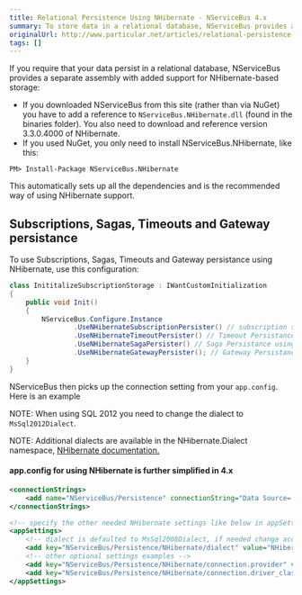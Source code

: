 ```yaml
---
title: Relational Persistence Using NHibernate - NServiceBus 4.x
summary: To store data in a relational database, NServiceBus provides a separate assembly with support for NHibernate-based storage.
originalUrl: http://www.particular.net/articles/relational-persistence-using-nhibernate---nservicebus-4.x
tags: []
---
```


If you require that your data persist in a relational database, NServiceBus provides a separate assembly with added support for NHibernate-based storage:

-   If you downloaded NServiceBus from this site (rather than via NuGet) you have to add a reference to `NServiceBus.NHibernate.dll` (found in the binaries folder). You also need to download and reference version 3.3.0.4000 of NHibernate.
-   If you used NuGet, you only need to install NServiceBus.NHibernate, like this:

```
PM> Install-Package NServiceBus.NHibernate
```
This automatically sets up all the dependencies and is the recommended way of using NHibernate support.


Subscriptions, Sagas, Timeouts and Gateway persistance
------------------------------------------------------

To use Subscriptions, Sagas, Timeouts and Gateway persistance using NHibernate, use this configuration:

```C#
class InititalizeSubscriptionStorage : IWantCustomInitialization
{
    public void Init()
    {
        NServiceBus.Configure.Instance
                .UseNHibernateSubscriptionPersister() // subscription storage using NHibernate
                .UseNHibernateTimeoutPersister() // Timeout Persistance using NHibernate
                .UseNHibernateSagaPersister() // Saga Persistance using NHibernate
                .UseNHibernateGatewayPersister(); // Gateway Persistance using NHibernate
    }
}
```

NServiceBus then picks up the connection setting from your `app.config`. Here is an example


NOTE: When using SQL 2012 you need to change the dialect to `MsSql2012Dialect`.

NOTE: Additional dialects are available in the NHibernate.Dialect namespace, [NHibernate documentation.](http://nhforge.org/doc/nh/en/index.html#configuration-xmlconfig)

#### app.config for using NHibernate is further simplified in 4.x

```XML
<connectionStrings>
    <add name="NServiceBus/Persistence" connectionString="Data Source=.\SQLEXPRESS;Initial Catalog=nservicebus;Integrated Security=True"/>
</connectionStrings>    

<!-- specify the other needed NHibernate settings like below in appSettings:-->
<appSettings>
    <!-- dialect is defaulted to MsSql2008Dialect, if needed change accordingly -->
    <add key="NServiceBus/Persistence/NHibernate/dialect" value="NHibernate.Dialect.MsSql2008Dialect" />
    <!-- other optional settings examples -->
    <add key="NServiceBus/Persistence/NHibernate/connection.provider" value="NHibernate.Connection.DriverConnectionProvider" />
    <add key="NServiceBus/Persistence/NHibernate/connection.driver_class" value="NHibernate.Driver.Sql2008ClientDriver" />
</appSettings>
```





